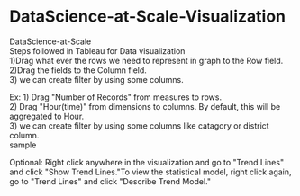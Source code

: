 # DataScience-at-Scale-Visualization


DataScience-at-Scale 
<br>Steps followed in Tableau for Data visualization<br>
1)Drag what ever the rows we need to represent in graph to the Row field.<br>
2)Drag the fields to the Column field.<br>
3) we can create filter by using some columns.<br>

Ex: 1) Drag "Number of Records" from measures to rows.<br>
2) Drag "Hour(time)" from dimensions to columns. By default, this will be aggregated to Hour.<br>
3) we can create filter by using some columns like catagory or district column. <br>
sample

Optional: Right click anywhere in the visualization and go to "Trend Lines" and click "Show Trend Lines."To view the statistical model, right click again, go to "Trend Lines" and click "Describe Trend Model."
